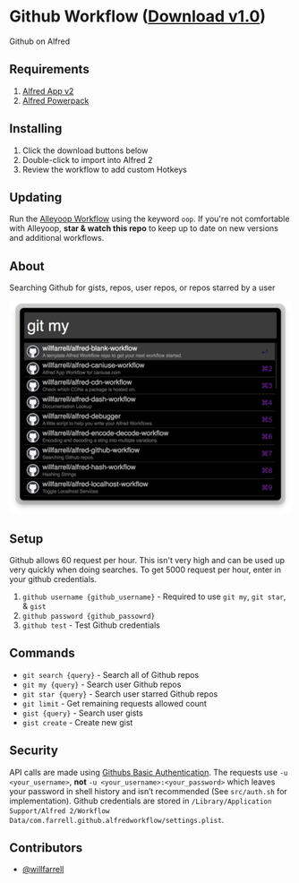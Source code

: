 Github Workflow ([Download v1.0](https://raw.github.com/willfarrell/alfred-blank-workflow/master/Blank%20Workflow.alfredworkflow))
=====================

Github on Alfred

## Requirements
1. [Alfred App v2](http://www.alfredapp.com/#download)
1. [Alfred Powerpack](https://buy.alfredapp.com/)

## Installing
1. Click the download buttons below
2. Double-click to import into Alfred 2
3. Review the workflow to add custom Hotkeys

## Updating
Run the [Alleyoop Workflow](http://www.alfredforum.com/topic/1582-alleyoop-update-alfred-workflows/) using the keyword `oop`. If you're not comfortable with Alleyoop, **star & watch this repo** to keep up to date on new versions and additional workflows.

## About
Searching Github for gists, repos, user repos, or repos starred by a user

![alt text][my]

## Setup
Github allows 60 request per hour. This isn't very high and can be used up very quickly when doing searches. To get 5000 request per hour, enter in your github credentials.

1. `github username {github_username}` - Required to use `git my`, `git star`, & `gist`
1. `github password {github_passowrd}`
1. `github test` - Test Github credentials

## Commands
- `git search {query}` - Search all of Github repos
- `git my {query}` - Search user Github repos
- `git star {query}` - Search user starred Github repos
- `git limit` - Get remaining requests allowed count
- `gist {query}` - Search user gists
- `gist create` - Create new gist

## Security
API calls are made using [Githubs Basic Authentication](http://developer.github.com/guides/getting-started/#authentication). The requests use `-u <your_username>`, **not** `-u <your_username>:<your_password>` which leaves your password in shell history and isn’t recommended (See `src/auth.sh` for implementation). Github credentials are stored in `/Library/Application Support/Alfred 2/Workflow Data/com.farrell.github.alfredworkflow/settings.plist`.

## Contributors
- [@willfarrell](https://github.com/willfarrell)

[my]: ./screenshots/my.png "Github Workflow"